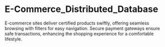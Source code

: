 # E-Commerce_Distributed_Database
E-commerce sites deliver certified products swiftly, offering seamless browsing with filters for easy navigation. Secure payment gateways ensure safe transactions, enhancing the shopping experience for a comfortable lifestyle.
